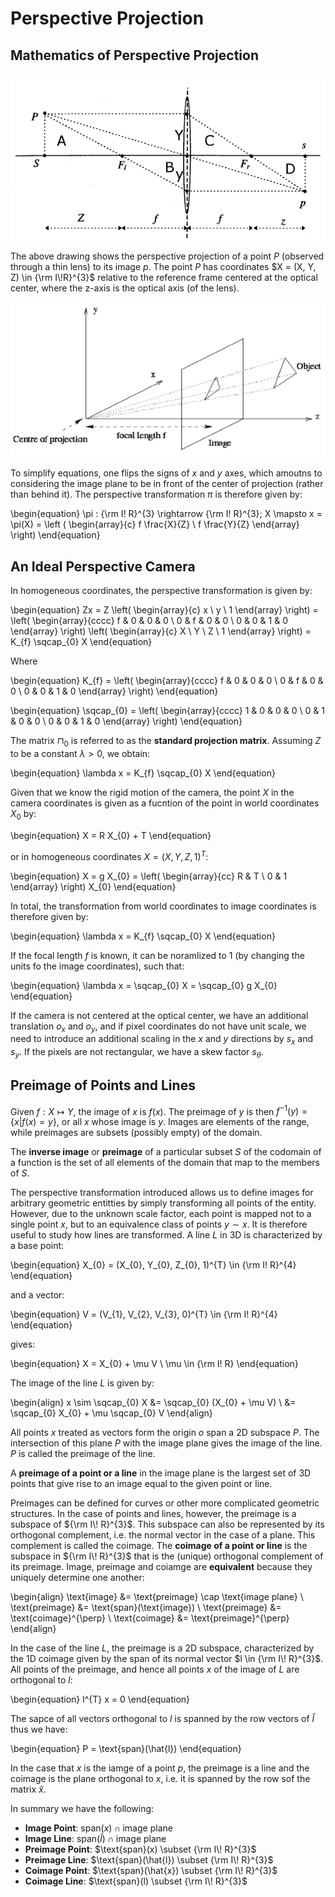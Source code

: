 # Perspective Projection

## Mathematics of Perspective Projection

![Mathematics of Perspective Projection 1](images/perspective_projection_1.png)

The above drawing shows the perspective projection of a point $P$ (observed
through a thin lens) to its image $p$. The point $P$ has coordinates $X = (X,
Y, Z) \in {\rm I\!R}^{3}$ relative to the reference frame centered at the
optical center, where the z-axis is the optical axis (of the lens).

![Mathematics of Perspective Projection 2](images/perspective_projection_2.png)

To simplify equations, one flips the signs of $x$ and $y$ axes, which amoutns
to considering the image plane to be in front of the center of projection
(rather than behind it). The perspective transformation $\pi$ is therefore
given by:

\begin{equation}
    \pi : {\rm I\! R}^{3} \rightarrow {\rm I\! R}^{3};
        X \mapsto x
            = \pi(X)
            = \left (
                \begin{array}{c}
                    f \frac{X}{Z} \\
                    f \frac{Y}{Z}
                \end{array}
            \right)
\end{equation}


## An Ideal Perspective Camera

In homogeneous coordinates, the perspective transformation is given by:

\begin{equation}
    Zx = Z \left( \begin{array}{c} x \\ y \\ 1 \end{array} \right)
        =
        \left(
            \begin{array}{cccc}
                f & 0 & 0 & 0 \\
                0 & f & 0 & 0 \\
                0 & 0 & 1 & 0
            \end{array}
        \right)
        \left(
            \begin{array}{c}
                X \\
                Y \\
                Z \\
                1
            \end{array}
        \right)
        = K_{f} \sqcap_{0} X
\end{equation}

Where

\begin{equation}
    K_{f} =
        \left(
            \begin{array}{cccc}
                f & 0 & 0 & 0 \\
                0 & f & 0 & 0 \\
                0 & 0 & 1 & 0
            \end{array}
        \right)
\end{equation}

\begin{equation}
    \sqcap_{0} =
        \left(
            \begin{array}{cccc}
                1 & 0 & 0 & 0 \\
                0 & 1 & 0 & 0 \\
                0 & 0 & 1 & 0
            \end{array}
        \right)
\end{equation}

The matrix $\sqcap_{0}$ is referred to as the **standard projection matrix**.
Assuming $Z$ to be a constant $\lambda > 0$, we obtain:

\begin{equation}
    \lambda x = K_{f} \sqcap_{0} X
\end{equation}

Given that we know the rigid motion of the camera, the point $X$ in the camera
coordinates is given as a fucntion of the point in world coordinates $X_{0}$
by:

\begin{equation}
    X = R X_{0} + T
\end{equation}

or in homogeneous coordinates $X = (X, Y , Z , 1)^{T}$:

\begin{equation}
    X = g X_{0} = \left(
        \begin{array}{cc}
            R & T \\
            0 & 1
        \end{array}
    \right)
    X_{0}
\end{equation}

In total, the transformation from world coordinates to image coordinates is
therefore given by:

\begin{equation}
    \lambda x = K_{f} \sqcap_{0} X
\end{equation}

If the focal length $f$ is known, it can be noramlized to 1 (by changing the
units fo the image coordinates), such that:

\begin{equation}
    \lambda x = \sqcap_{0} X = \sqcap_{0} g X_{0}
\end{equation}

If the camera is not centered at the optical center, we have an additional
translation $o_{x}$ and $o_{y}$, and if pixel coordinates do not have unit
scale, we need to introduce an additional scaling in the $x$ and $y$ directions
by $s_{x}$ and $s_{y}$. If the pixels are not rectangular, we have a skew
factor $s_{\theta}$.


## Preimage of Points and Lines

Given $f: X \mapsto Y$, the image of $x$ is $f(x)$. The preimage of $y$ is then
$f^{-1}(y) = \{ x | f(x) = y \}$, or all $x$ whose image is $y$. Images are
elements of the range, while preimages are subsets (possibly empty) of the
domain.

The **inverse image** or **preimage** of a particular subset $S$ of the
codomain of a function is the set of all elements of the domain that map to the
members of $S$.

The perspective transformation introduced allows us to define images for
arbitrary geometric entitties by simply transforming all points of the entity.
However, due to the unknown scale factor, each point is mapped not to a single
point $x$, but to an equivalence class of points $y \sim x$. It is therefore
useful to study how lines are transformed. A line $L$ in 3D is characterized by
a base point:

\begin{equation}
    X_{0} = (X_{0}, Y_{0}, Z_{0}, 1)^{T} \in {\rm I\! R}^{4}
\end{equation}

and a vector:

\begin{equation}
    V = (V_{1}, V_{2}, V_{3}, 0)^{T} \in {\rm I\! R}^{4}
\end{equation}

gives:

\begin{equation}
    X = X_{0} + \mu V \\
    \mu \in {\rm I\! R}
\end{equation}

The image of the line $L$ is given by:

\begin{align}
    x \sim \sqcap_{0} X &= \sqcap_{0} (X_{0} + \mu V) \\
        &= \sqcap_{0} X_{0} + \mu \sqcap_{0} V
\end{align}

All points $x$ treated as vectors form the origin $o$ span a 2D subspace $P$.
The intersection of this plane $P$ with the image plane gives the image of the
line. $P$ is called the preimage of the line.

A **preimage of a point or a line** in the image plane is the largest set of 3D
points that give rise to an image equal to the given point or line.

Preimages can be defined for curves or other more complicated geometric
structures. In the case of points and lines, however, the preimage is a
subspace of ${\rm I\! R}^{3}$. This subspace can also be represented by its
orthogonal complement, i.e. the normal vector in the case of a plane. This
complement is called the coimage. The **coimage of a point or line** is the
subspace in ${\rm I\! R}^{3}$ that is the (unique) orthogonal complement of its
preimage. Image, preimage and coiamge are **equivalent** because they uniquely
determine one another:

\begin{align}
    \text{image} &= \text{preimage} \cap \text{image plane} \\
    \text{preimage} &= \text{span}(\text{image}) \\
    \text{preimage} &= \text{coimage}^{\perp} \\
    \text{coimage} &= \text{preimage}^{\perp}
\end{align}

In the case of the line $L$, the preimage is a 2D subspace, characterized by
the 1D coimage given by the span of its normal vector $l \in {\rm I\! R}^{3}$.
All points of the preimage, and hence all points $x$ of the image of $L$ are
orthogonal to $l$:

\begin{equation}
    l^{T} x = 0
\end{equation}

The sapce of all vectors orthogonal to $l$ is spanned by the row vectors of
$\hat{l}$ thus we have:

\begin{equation}
    P = \text{span}(\hat{l})
\end{equation}

In the case that $x$ is the iamge of a point $p$, the preimage is a line and
the coimage is the plane orthogonal to $x$, i.e. it is spanned by the row sof
the matrix $\hat{x}$.

In summary we have the following:

- **Image Point**: $\text{span}(x) \cap \text{image plane}$
- **Image Line**: $\text{span}(\hat{l}) \cap \text{image plane}$
- **Preimage Point**: $\text{span}(x) \subset {\rm I\! R}^{3}$
- **Preimage Line**: $\text{span}(\hat{l}) \subset {\rm I\! R}^{3}$
- **Coimage Point**: $\text{span}(\hat{x}) \subset {\rm I\! R}^{3}$
- **Coimage Line**: $\text{span}(l) \subset {\rm I\! R}^{3}$
